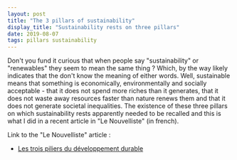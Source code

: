 ```yaml
---
layout: post
title: "The 3 pillars of sustainability"
display_title: "Sustainability rests on three pillars"
date: 2019-08-07
tags: pillars sustainability
---
```


Don't you fund it curious that when people say "sustainability" or "renewables" they seem to mean the same thing ? Which, by the way likely indicates that the don't know the meaning of either words. Well, sustainable means that something is economically, environmentally and socially acceptable - that it does not spend more riches than it generates, that it does not waste away resources faster than nature renews them and that it does not generate societal inequalities. The existence of these three pillars on which sustainability rests apparently needed to be recalled and 
this is what I did in a recent article in "Le Nouvelliste" (in french). 

Link to the "Le Nouvelliste" article :
* [Les trois piliers du développement durable](https://github.com/GeeeHesso/Perpetuation/blob/master/2019/In_the_News/Durabilite_NF/NF_durabilité.pdf)